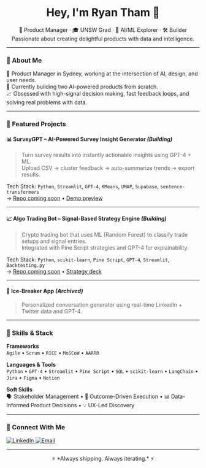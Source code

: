<h1 align="center">Hey, I'm Ryan Tham 👋</h1>
<p align="center">
  💼 Product Manager · 🎓 UNSW Grad · 🧠 AI/ML Explorer · 🛠️ Builder<br/>
  Passionate about creating delightful products with data and intelligence.
</p>

---

### 📌 About Me

🎯 Product Manager in Sydney, working at the intersection of AI, design, and user needs.  
🧠 Currently building two AI-powered products from scratch.  
📈 Obsessed with high-signal decision making, fast feedback loops, and solving real problems with data.

---

### 🚀 Featured Projects

#### 📊 SurveyGPT – AI-Powered Survey Insight Generator *(Building)*  
> Turn survey results into instantly actionable insights using GPT-4 + ML.  
> Upload CSV → cluster feedback → auto-summarize trends → export results.

Tech Stack: `Python`, `Streamlit`, `GPT-4`, `KMeans`, `UMAP`, `Supabase`, `sentence-transformers`  
→ [Repo coming soon]() • [Demo preview]()

---

#### 📈 Algo Trading Bot – Signal-Based Strategy Engine *(Building)*  
> Crypto trading bot that uses ML (Random Forest) to classify trade setups and signal entries.  
> Integrated with Pine Script strategies and GPT-4 for explainability.

Tech Stack: `Python`, `scikit-learn`, `Pine Script`, `GPT-4`, `Streamlit`, `Backtesting.py`  
→ [Repo coming soon]() • [Strategy deck]()

---

#### 🧊 Ice-Breaker App *(Archived)*  
> Personalized conversation generator using real-time LinkedIn + Twitter data and GPT-4.

---

### 🧰 Skills & Stack

**Frameworks**  
`Agile` • `Scrum` • `RICE` • `MoSCoW` • `AARRR`

**Languages & Tools**  
`Python` • `GPT-4` • `Streamlit` • `Pine Script` • `SQL` • `scikit-learn` • `LangChain` • `Jira` • `Figma` • `Notion`

**Soft Skills**  
🗣️ Stakeholder Management • 🎯 Outcome-Driven Execution • 📊 Data-Informed Product Decisions • 💡 UX-Led Discovery

---

### 🔗 Connect With Me

<p align="left">
  <a href="https://www.linkedin.com/in/ryan-tham-106882218" target="_blank">
    <img alt="LinkedIn" src="https://img.shields.io/badge/LinkedIn-blue?style=flat&logo=linkedin" />
  </a>
  <a href="mailto:ryantham123@gmail.com">
    <img alt="Email" src="https://img.shields.io/badge/Email-%23D14836?style=flat&logo=gmail&logoColor=white" />
  </a>
</p>

---

<p align="center">
  ⚡️ *Always shipping. Always iterating.* ⚡️
</p>

